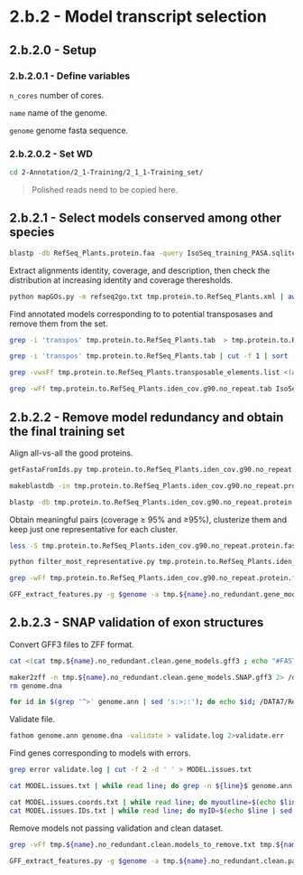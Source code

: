 2.b.2 - Model transcript selection
==================================

## 2.b.2.0 - Setup

### 2.b.2.0.1 - Define variables

`n_cores` number of cores.

`name` name of the genome.

`genome` genome fasta sequence.

### 2.b.2.0.2 - Set WD

```bash
cd 2-Annotation/2_1-Training/2_1_1-Training_set/
```

> Polished reads need to be copied here.

2.b.2.1 - Select models conserved among other species
-----------------------------------------------------

``` bash
blastp -db RefSeq_Plants.protein.faa -query IsoSeq_training_PASA.sqlite.assemblies.fasta.transdecoder.pep -num_threads $n_cores -outfmt 5 > tmp.protein.to.RefSeq_Plants.xml
```

Extract alignments identity, coverage, and description, then check the distribution at increasing identity and coverage theresholds.

``` bash
python mapGOs.py -m refseq2go.txt tmp.protein.to.RefSeq_Plants.xml | awk -F "\t" 'BEGIN {OFS="\t"; OFS="\t"; print "Query","Q_len","Q_start","Q_stop","|","Target","T_len","T_start","T_stop","|","e-value","Matches","Mismatches","Gaps","Iden","Q_cov","T_cov","|","Description","|","GO"} {print $1,$23,$7,$8,"|",$2,$24,$9,$10,"|",$11,$4,$5,$6,$3,100*($4/$23),100*($4/$24),"|",$25,"|",$26}' > tmp.protein.to.RefSeq_Plants.tab
```

Find annotated models corresponding to to potential transposases and remove them from the set.

``` bash
grep -i 'transpos' tmp.protein.to.RefSeq_Plants.tab  > tmp.protein.to.RefSeq_Plants.transposable_elements

grep -i 'transpos' tmp.protein.to.RefSeq_Plants.tab | cut -f 1 | sort -u > tmp.protein.to.RefSeq_Plants.transposable_elements.list

grep -vwxFf tmp.protein.to.RefSeq_Plants.transposable_elements.list <(awk -v thr=90 ' BEGIN {getline} { if ($15>thr && $16>thr && $17>thr && $15<120 && $16<120 && $17<120 ) {print $1} }' tmp.protein.to.RefSeq_Plants.tab | sort -u ) > tmp.protein.to.RefSeq_Plants.iden_cov.g90.no_repeat.tab

grep -wFf tmp.protein.to.RefSeq_Plants.iden_cov.g90.no_repeat.tab IsoSeq_training_PASA.sqlite.assemblies.fasta.transdecoder.genome.gff3 > tmp.IsoSeq_training_PASA.sqlite.gene_models.gff3
```

2.b.2.2 - Remove model redundancy and obtain the final training set
-------------------------------------------------------------------

Align all-vs-all the good proteins.

``` bash
getFastaFromIds.py tmp.protein.to.RefSeq_Plants.iden_cov.g90.no_repeat.tab IsoSeq_training_PASA.sqlite.assemblies.fasta.transdecoder.pep > tmp.protein.to.RefSeq_Plants.iden_cov.g90.no_repeat.protein.fasta

makeblastdb -in tmp.protein.to.RefSeq_Plants.iden_cov.g90.no_repeat.protein.fasta -dbtype prot 

blastp -db tmp.protein.to.RefSeq_Plants.iden_cov.g90.no_repeat.protein.fasta -query tmp.protein.to.RefSeq_Plants.iden_cov.g90.no_repeat.protein.fasta -num_threads $n_cores -outfmt "7 qseqid qlen qstart qend qframe qcovhsp sseqid slen sstart send sframe length nident mismatch gaps bitscore evalue " > tmp.protein.to.RefSeq_Plants.iden_cov.g90.no_repeat.protein.fasta.self_blast.tab
```

Obtain meaningful pairs (coverage ≥ 95% and ≥95%), clusterize them and keep just one representative for each cluster.

``` bash
less -S tmp.protein.to.RefSeq_Plants.iden_cov.g90.no_repeat.protein.fasta.self_blast.tab | grep -v '^#' |awk -F "\t" 'BEGIN {OFS="\t"} {print $1,$7,100*($12/$8),100*($13/$8)}' | awk '$3>=95 && $4>=95' > tmp.protein.to.RefSeq_Plants.iden_cov.g90.no_repeat.protein.fasta.self_blast.iden_cov.ge95.txt

python filter_most_representative.py tmp.protein.to.RefSeq_Plants.iden_cov.g90.no_repeat.protein.fasta.self_blast.iden_cov.ge95.txt > tmp.protein.to.RefSeq_Plants.iden_cov.g90.no_repeat.protein.fasta.self_blast.iden_cov.ge95.representatives 2> tmp.protein.to.RefSeq_Plants.iden_cov.g90.no_repeat.protein.fasta.self_blast.iden_cov.ge95.clusters

grep -wFf tmp.protein.to.RefSeq_Plants.iden_cov.g90.no_repeat.protein.fasta.self_blast.iden_cov.ge95.representatives tmp.IsoSeq_training_PASA.sqlite.gene_models.gff3 | awk '$3=="CDS" || $3=="mRNA"' | sed '/\tmRNA\t/ s:\(.*\)mRNA\(.*ID=\)\(.*Parent=\)\(.*\):\1gene\2\4\n\1mRNA\2\3\4:' | sed '/\tCDS\t/ s:\(.*\)CDS\(.*\)Parent=\(.*\);ID=\(.*\)cds\(.*\):\1exon\2Parent=\3;ID=\4exon\5\n\1CDS\2Parent=\3;ID=\4cds\5:' > tmp.${name}.no_redundant.gene_models.gff3
```

``` bash
GFF_extract_features.py -g $genome -a tmp.${name}.no_redundant.gene_models.gff3 -p tmp.${name}.no_redundant.clean.gene_models -nlcmi > log
```

2.b.2.3 - SNAP validation of exon structures
--------------------------------------------

Convert GFF3 files to ZFF format.

``` bash
cat <(cat tmp.${name}.no_redundant.clean.gene_models.gff3 ; echo "#FASTA" ; cat $genome) > tmp.${name}.no_redundant.clean.gene_models.SNAP.gff3

maker2zff -n tmp.${name}.no_redundant.clean.gene_models.SNAP.gff3 2> /dev/null
rm genome.dna

for id in $(grep '^>' genome.ann | sed 's:>::'); do echo $id; /DATA7/Resources/Scripts/getFastaFromIds.py <(echo $id) $genome | sed 's/.\{60\}/&\n/g' >> genome.dna ; done
```

Validate file.

``` bash
fathom genome.ann genome.dna -validate > validate.log 2>validate.err
```

Find genes corresponding to models with errors.

``` bash
grep error validate.log | cut -f 2 -d ' ' > MODEL.issues.txt

cat MODEL.issues.txt | while read line; do grep -n ${line}$ genome.ann | grep Einit; done > MODEL.issues.coords.txt

cat MODEL.issues.coords.txt | while read line; do myoutline=$(echo $line | sed 's/ /\t/g'); myline=$(echo $line | cut -f 1 -d ":"); myID=$(sed -n "1,${myline}p" genome.ann | grep ">" | tail -n 1 | sed 's/>//'); echo -e "${myoutline}\t${myID}"; done > MODEL.issues.IDs.txt
cat MODEL.issues.IDs.txt | while read line; do myID=$(echo $line | sed 's/ /\t/g' | cut -f 5); mystart=$(echo $line | sed 's/ /\t/g' | cut -f 2); myend=$(echo $line | sed 's/ /\t/g' | cut -f 3); awk -v mystart="$mystart" -v myend="$myend" '$3=="CDS" && $4==mystart && $5==myend' tmp.${name}.no_redundant.clean.gene_models.gff3 | cut -f 9 ; done | sed 's:.*Parent=::' > tmp.${name}.no_redundant.clean.models_to_remove.txt
```

Remove models not passing validation and clean dataset.

``` bash
grep -vFf tmp.${name}.no_redundant.clean.models_to_remove.txt tmp.${name}.no_redundant.clean.gene_models.gff3  > tmp.${name}.no_redundant.clean.pass.gene_models.gff3

GFF_extract_features.py -g $genome -a tmp.${name}.no_redundant.clean.pass.gene_models.gff3 -p ${name}.gene_models_for_training -in > log
```
